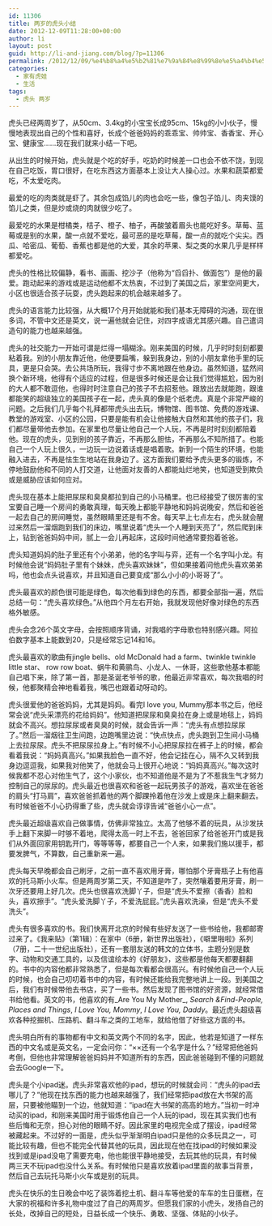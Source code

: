```yaml
---
id: 11306
title: 两岁的虎头小结
date: 2012-12-09T11:28:00+00:00
author: li
layout: post
guid: http://li-and-jiang.com/blog/?p=11306
permalink: /2012/12/09/%e4%b8%a4%e5%b2%81%e7%9a%84%e8%99%8e%e5%a4%b4%e5%b0%8f%e7%bb%93/
categories:
  - 家有虎娃
  - 生活
tags:
  - 虎头 两岁
---
```

虎头已经两周岁了，从50cm、3.4kg的小宝宝长成95cm、15kg的小小伙子，慢慢地表现出自己的个性和喜好，长成个爸爸妈妈的乖乖宝、帅帅宝、香香宝、开心宝、健康宝……现在我们就来小结一下吧。

从出生的时候开始，虎头就是个吃的好手，吃奶的时候差一口也会不依不饶，到现在自己吃饭，胃口很好，在吃东西这方面基本上没让大人操心过。水果和蔬菜都爱吃，不太爱吃肉。

最爱的吃的肉类就是虾了。其余包成馅儿的肉也会吃一些，像包子馅儿、肉夹馍的馅儿之类，但是炒或烧的肉就很少吃了。

最爱吃的水果是柑橘类，桔子、橙子、柚子，再酸皱着眉头也能吃好多。草莓、蓝莓或是别的水果，酸一点就不爱吃，最可恶的是吃草莓，酸一点的就吃个尖尖。西瓜、哈密瓜、葡萄、香蕉也都是他的大爱，其余的苹果、梨之类的水果几乎是样样都爱吃。

虎头的性格比较偏静，看书、画画、挖沙子（他称为“舀舀扑、做面包”）是他的最爱。跑动起来的游戏或是运动他都不太热衷，不过到了美国之后，家里空间更大，小区也很适合孩子玩耍，虎头跑起来的机会越来越多了。

虎头的语言能力比较强，从大概17个月开始就能和我们基本无障碍的沟通，现在很多词，不管中文还是英文，说一遍他就会记住，对四字成语尤其感兴趣。自己遣词造句的能力也越来越强。

虎头的社交能力一开始可谓是烂得一塌糊涂。刚来美国的时候，几乎时时刻刻都要粘着我。别的小朋友靠近他，他便要扁嘴，躲到我身边，别的小朋友拿他手里的玩具，更是只会哭。去公共场所玩，我得寸步不离地跟在他身边。虽然知道，猛然间换个新环境，他得有个适应的过程，但是很多时候还是会让我们觉得尴尬，因为别的大人都不敢逗他，也得时时注意自己的孩子不去招惹他。跟放出去就能跑，跟谁都能笑的超级独立的美国孩子在一起，虎头真的像是个纸老虎。真是个非常严峻的问题。之后我们几乎每个礼拜都带虎头出去玩，博物馆、图书馆、免费的游戏课、教堂的游戏室、小区的公园，只要是能有机会让他接触大自然和其他的孩子们，我们都尽量带他去参加。在家里也尽量让他自己一个人玩，不再是时时刻刻都陪着他。现在的虎头，见到别的孩子靠近，不再那么胆怯，不再那么不知所措了。也能自己一个人玩上很久，一边玩一边说着话或是唱着歌。新到一个陌生的环境，也能融入进去，不再是怯生生地站在我身边了。这方面我们要给予虎头更多的锻炼，不停地鼓励他和不同的人打交道，让他面对友善的人都能灿烂地笑，也知道受到欺负或是威胁应该如何应对。

虎头现在基本上能把尿尿和臭臭都拉到自己的小马桶里。也已经接受了很厉害的宝宝要自己睡一个房间的勇敢真理，每天晚上都能平静地和妈妈说晚安，然后和爸爸一起去自己的房间睡觉，虽然眼睛里还是有不舍。每天早上七点左右，虎头就会醒过来然后一溜烟跑到我们的床边，嘴里说着“虎头一个人睡到天亮了”，然后爬到床上，钻到爸爸妈妈中间，腻上一会儿再起床，这段时间他通常要抱着爸爸。

虎头知道妈妈的肚子里还有个小弟弟，他的名字叫与弈，还有一个名字叫小龙。有时候他会说“妈妈肚子里有个妹妹，虎头喜欢妹妹”，但如果接着问他虎头喜欢弟弟吗，他也会点头说喜欢，并且知道自己要变成“那么小小的小哥哥了”。

虎头最喜欢的颜色很可能是绿色，每次他看到绿色的东西，都要全部指一遍，然后总结一句：“虎头喜欢绿色。”从他四个月左右开始，我就发现他好像对绿色的东西格外敏感。

虎头会念26个英文字母，会按照顺序背诵，对我唱的字母歌也特别感兴趣。阿拉伯数字基本上能数到20，只是经常忘记14和16。

虎头最喜欢的歌曲有jingle bells、old McDonald had a farm、twinkle twinkle little star、 row row boat、蜗牛和黄鹂鸟、小龙人、一休哥，这些歌他基本都能自己唱下来，除了第一首，那是圣诞老爷爷的歌，他最近非常喜欢，每次我唱的时候，他都聚精会神地看着我，嘴巴也跟着动呀动的。

虎头很爱他的爸爸妈妈，尤其是妈妈。看完I love you, Mummy那本书之后，他经常会说“虎头采漂亮的花给妈妈”。他知道把尿尿和臭臭拉在身上或是地毯上，妈妈就会不高兴。想拉尿尿或者臭臭的时候，就会告诉一声：“虎头有点想拉尿尿了。”然后一溜烟往卫生间跑，边跑嘴里边说：“快点快点，虎头跑到卫生间小马桶上去拉尿尿。虎头不把尿尿拉身上。”有时候不小心把尿尿拉在裤子上的时候，都会看着我说：“妈妈真高兴。”如果我脸色一直不好，他会记挂在心，隔不久又转到我身边逗逗我，如果我对他笑了，他就会马上很开心地说：“妈妈真高兴。”每次这时候我都不忍心对他生气了，这个小家伙，也不知道他是不是为了不惹我生气才努力控制自己的尿尿的。虎头最近也很喜欢和爸爸一起玩男孩子的游戏，喜欢坐在爸爸的肩头“打马肩”，喜欢爸爸抓着他的两个脚踝拎着他在沙发上或是床上翻来翻去。有时候爸爸不小心扔得重了些，虎头就会谆谆告诫“爸爸小心一点”。

虎头最近超级喜欢自己做事情，仿佛非常独立。太高了他够不着的玩具，从沙发扶手上翻下来脚一时够不着地，爬得太高一时上不去，爸爸回家了给爸爸开门或是我们从外面回家用钥匙开门，等等等等，都要自己一个人来，如果我们施以援手，都要发脾气，不算数，自己重新来一遍。

虎头每天早晚都会自己刷牙，之前一直不喜欢用牙膏，哪怕那个牙膏瓶子上有他喜欢的托马斯小火车。但是两周岁第二天，不知道是咋了，突然嚷着要用牙膏，刷一次牙还要用上好几次。虎头也很喜欢洗脚丫子，但是“虎头不爱擦（香香）脸和头，喜欢擦手”。“虎头爱洗脚丫子，不爱洗屁屁。”虎头喜欢洗澡，但是“虎头不爱洗头”。

虎头有很多喜欢的书。我们快离开北京的时候有些好友送了一些书给他，我都邮寄过来了。《我来贴》（第1辑）：在家中（6册，新世界出版社），《噼里啪啦》系列（7册，二十一世纪出版社），还有一套朋友送的韩文的立体书，主题分别是数字、动物和交通工具的，以及信谊绘本的《好朋友》，这些都是他每天都要翻翻的。书中的内容他都非常熟悉了，但是每次看都会很高兴。有时候他自己一个人玩的时候，也会自己叨叨着书中的内容，有时候还能给我完整地讲上一段。到美国之后，我们有时候带他去书店，买了一些书。然后发现了图书馆的好资源，就经常借书给他看。英文的书，他喜欢的有_Are You My Mother_, _Search &Find-People, Places and Things_, _I Love You, Mommy_, _I Love You, Daddy_。最近虎头超级喜欢各种挖掘机、压路机、翻斗车之类的工地车，就给他借了好些这方面的书。

虎头明白所有的事物都有中文和英文两个不同的名字，因此，他若是知道了一样东西的中文名或是英文名，一定会问你：“××还有一个名字是什么？”经常把他爸妈考倒，但他也非常理解爸爸妈妈并不知道所有的东西，因此爸爸碰到不懂的问题就会去Google一下。

虎头是个小ipad迷。虎头非常喜欢他的ipad，想玩的时候就会问：“虎头的ipad去哪儿了？”他现在找东西的能力也越来越强了，我们经常把ipad放在大书架的高层，只要被他瞄到一个边，他就知道：“ipad在大书架的高高的地方。”当初一时冲动买的ipad，和刚来美国时用于锻炼他自己一个人玩的ipad，现在其实我们也有些后悔和无奈，担心对他的眼睛不好。因此家里的电视完全成了摆设，ipad经常被藏起来。不过好的一面是，虎头似乎渐渐明白ipad只是他的众多玩具之一，可能比较有趣，但也不能完全代替其他的玩具，因此现在他在找ipad的时候如果没找到或是ipad没电了需要充电，他也能很平静地接受，去玩其他的玩具，有时候两三天不玩ipad也没什么关系。有时候他只是喜欢放着ipad里面的故事当背景，然后自己去玩托马斯小火车或是别的玩具。

虎头在快乐的生日晚会中吃了装饰着挖土机、翻斗车等他爱的车车的生日蛋糕，在大家的祝福和许多礼物中度过了自己的两周岁。但愿我们家的小虎头，发扬自己的长处，改掉自己的短处，日益长成一个快乐、勇敢、坚强、体贴的小伙子。